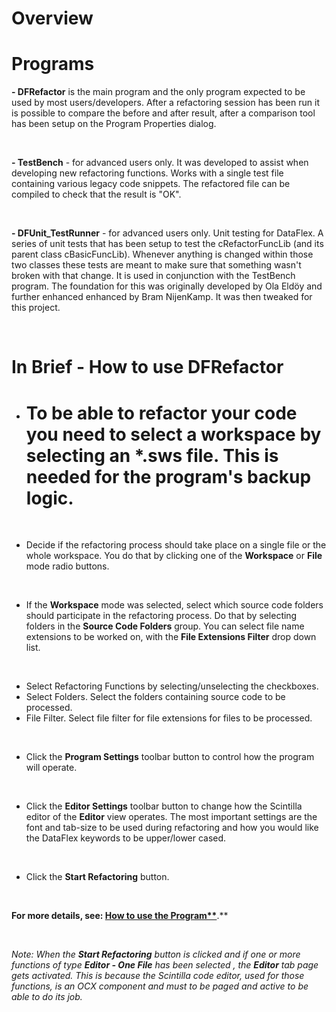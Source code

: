 # Overview

# Programs

**\- DFRefactor** is the main program and the only program expected to be used by most users/developers. After a refactoring session has been run it is possible to compare the before and after result, after a comparison tool has been setup on the Program Properties dialog.

&nbsp;

**\- TestBench** - for advanced users only. It was developed to assist when developing new refactoring functions. Works with a single test file containing various legacy code snippets. The refactored file can be compiled to check that the result is "OK".

&nbsp;

**\- DFUnit\_TestRunner** - for advanced users only. Unit testing for DataFlex. A series of unit tests that has been setup to test the cRefactorFuncLib (and its parent class cBasicFuncLib). Whenever anything is changed within those two classes these tests are meant to make sure that something wasn't broken with that change. It is used in conjunction with the TestBench program. The foundation for this was originally developed by Ola Eldöy and further enhanced enhanced by Bram NijenKamp. It was then tweaked for this project.

&nbsp;

# In Brief - How to use DFRefactor

* # To be able to refactor your code you need to select a workspace by selecting an \*.sws file. This is needed for the program's backup logic.

&nbsp;&nbsp; &nbsp; &nbsp;

* Decide if the refactoring process should take place on a single file or the whole workspace. You do that by clicking one of the **Workspace** or **File** mode radio buttons.

&nbsp;&nbsp; &nbsp; &nbsp;

* If the **Workspace** mode was selected, select which source code folders should participate in the refactoring process. Do that by selecting folders in the **Source Code Folders** group. You can select file name extensions to be worked on, with the **File Extensions Filter** drop down list.

&nbsp;

* Select Refactoring Functions by selecting/unselecting the checkboxes.
* Select Folders. Select the folders containing source code to be processed.
* File Filter. Select file filter for file extensions for files to be processed.

&nbsp;

* Click the **Program Settings** toolbar button to control how the program will operate.

&nbsp;

* Click the **Editor Settings** toolbar button to change how the Scintilla editor of the **Editor** view operates. The most important settings are the font and tab-size to be used during refactoring and how you would like the DataFlex keywords to be upper/lower cased.

&nbsp;

* Click the **Start Refactoring** button.

&nbsp;

**For more details, see: [How to use the Program**](<HowtousetheProgram>)**.**

&nbsp;

*Note: When the **Start Refactoring** button is clicked and if one or more functions of type **Editor - One File** has been selected , the **Editor** tab page gets activated. This is because the Scintilla code editor, used for those functions, is an OCX component and must to be paged and active to be able to do its job.*


